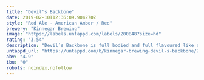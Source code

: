 ```yaml
---
title: "Devil's Backbone"
date: 2019-02-10T12:36:09.904270Z
style: "Red Ale - American Amber / Red"
brewery: "Kinnegar Brewing"
image: "https://labels.untappd.com/labels/200848?size=hd"
rating: "3.54"
description: "Devil’s Backbone is full bodied and full flavoured like a mellow autumnal day with a hint of chocolate thrown in. Alc. 4.9% vol."
untappd_url: "https://untappd.com/b/kinnegar-brewing-devil-s-backbone/200848"
abv: "4.9"
ibu: "0"
robots: noindex,nofollow
---
```

